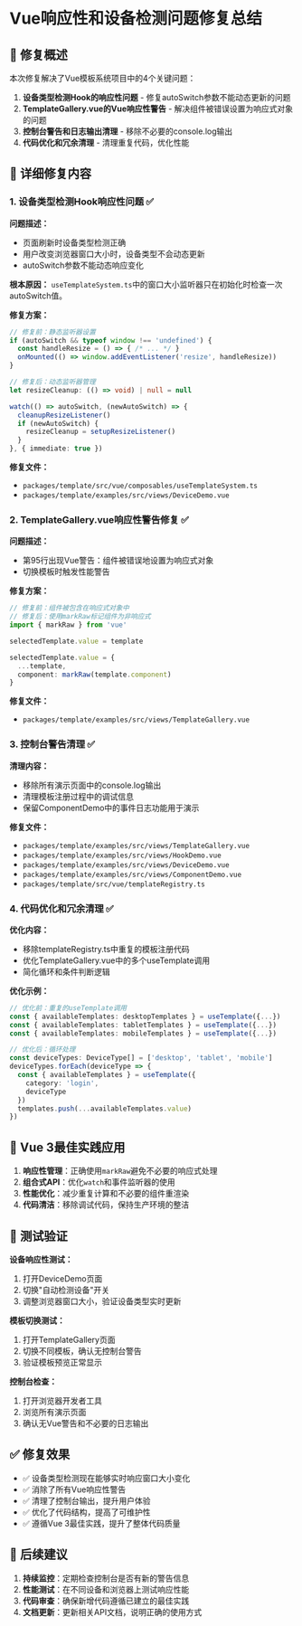 # Vue响应性和设备检测问题修复总结

## 🎯 修复概述

本次修复解决了Vue模板系统项目中的4个关键问题：

1. **设备类型检测Hook的响应性问题** - 修复autoSwitch参数不能动态更新的问题
2. **TemplateGallery.vue的Vue响应性警告** - 解决组件被错误设置为响应式对象的问题
3. **控制台警告和日志输出清理** - 移除不必要的console.log输出
4. **代码优化和冗余清理** - 清理重复代码，优化性能

## 🔧 详细修复内容

### 1. 设备类型检测Hook响应性问题 ✅

**问题描述：**

- 页面刷新时设备类型检测正确
- 用户改变浏览器窗口大小时，设备类型不会动态更新
- autoSwitch参数不能动态响应变化

**根本原因：**
`useTemplateSystem.ts`中的窗口大小监听器只在初始化时检查一次autoSwitch值。

**修复方案：**

```typescript
// 修复前：静态监听器设置
if (autoSwitch && typeof window !== 'undefined') {
  const handleResize = () => { /* ... */ }
  onMounted(() => window.addEventListener('resize', handleResize))
}

// 修复后：动态监听器管理
let resizeCleanup: (() => void) | null = null

watch(() => autoSwitch, (newAutoSwitch) => {
  cleanupResizeListener()
  if (newAutoSwitch) {
    resizeCleanup = setupResizeListener()
  }
}, { immediate: true })
```

**修复文件：**

- `packages/template/src/vue/composables/useTemplateSystem.ts`
- `packages/template/examples/src/views/DeviceDemo.vue`

### 2. TemplateGallery.vue响应性警告修复 ✅

**问题描述：**

- 第95行出现Vue警告：组件被错误地设置为响应式对象
- 切换模板时触发性能警告

**修复方案：**

```typescript
// 修复前：组件被包含在响应式对象中
// 修复后：使用markRaw标记组件为非响应式
import { markRaw } from 'vue'

selectedTemplate.value = template

selectedTemplate.value = {
  ...template,
  component: markRaw(template.component)
}
```

**修复文件：**

- `packages/template/examples/src/views/TemplateGallery.vue`

### 3. 控制台警告清理 ✅

**清理内容：**

- 移除所有演示页面中的console.log输出
- 清理模板注册过程中的调试信息
- 保留ComponentDemo中的事件日志功能用于演示

**修复文件：**

- `packages/template/examples/src/views/TemplateGallery.vue`
- `packages/template/examples/src/views/HookDemo.vue`
- `packages/template/examples/src/views/DeviceDemo.vue`
- `packages/template/examples/src/views/ComponentDemo.vue`
- `packages/template/src/vue/templateRegistry.ts`

### 4. 代码优化和冗余清理 ✅

**优化内容：**

- 移除templateRegistry.ts中重复的模板注册代码
- 优化TemplateGallery.vue中的多个useTemplate调用
- 简化循环和条件判断逻辑

**优化示例：**

```typescript
// 优化前：重复的useTemplate调用
const { availableTemplates: desktopTemplates } = useTemplate({...})
const { availableTemplates: tabletTemplates } = useTemplate({...})
const { availableTemplates: mobileTemplates } = useTemplate({...})

// 优化后：循环处理
const deviceTypes: DeviceType[] = ['desktop', 'tablet', 'mobile']
deviceTypes.forEach(deviceType => {
  const { availableTemplates } = useTemplate({
    category: 'login',
    deviceType
  })
  templates.push(...availableTemplates.value)
})
```

## 🎯 Vue 3最佳实践应用

1. **响应性管理**：正确使用`markRaw`避免不必要的响应式处理
2. **组合式API**：优化`watch`和事件监听器的使用
3. **性能优化**：减少重复计算和不必要的组件重渲染
4. **代码清洁**：移除调试代码，保持生产环境的整洁

## 🧪 测试验证

**设备响应性测试：**

1. 打开DeviceDemo页面
2. 切换"自动检测设备"开关
3. 调整浏览器窗口大小，验证设备类型实时更新

**模板切换测试：**

1. 打开TemplateGallery页面
2. 切换不同模板，确认无控制台警告
3. 验证模板预览正常显示

**控制台检查：**

1. 打开浏览器开发者工具
2. 浏览所有演示页面
3. 确认无Vue警告和不必要的日志输出

## ✅ 修复效果

- ✅ 设备类型检测现在能够实时响应窗口大小变化
- ✅ 消除了所有Vue响应性警告
- ✅ 清理了控制台输出，提升用户体验
- ✅ 优化了代码结构，提高了可维护性
- ✅ 遵循Vue 3最佳实践，提升了整体代码质量

## 📝 后续建议

1. **持续监控**：定期检查控制台是否有新的警告信息
2. **性能测试**：在不同设备和浏览器上测试响应性能
3. **代码审查**：确保新增代码遵循已建立的最佳实践
4. **文档更新**：更新相关API文档，说明正确的使用方式
